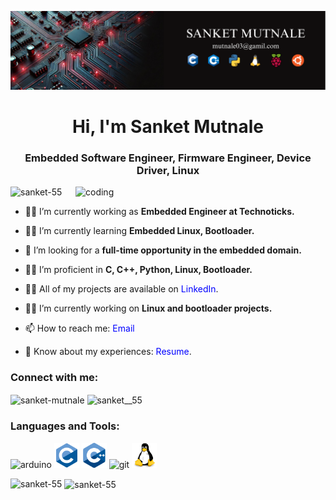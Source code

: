 ![logo](https://github.com/Sanket-55/Sanket-55/blob/main/Your%20paragraph%20text%20(2).png)
<h1 align="center">Hi, I'm Sanket Mutnale</h1>
<h3 align="center">Embedded Software Engineer, Firmware Engineer, Device Driver, Linux</h3>
<img align="right" alt="coding" width="400" src="https://dribbble.com/shots/4948736-UI-Developer/attachments/10687954?mode=media">

<p align="left"> 
  <img src="https://komarev.com/ghpvc/?username=sanket-55&label=Profile%20views&color=0e75b6&style=flat" alt="sanket-55" /> 
</p>

- 👨‍⚖️ I’m currently working as **Embedded Engineer at Technoticks.**

- 👨‍💻 I’m currently learning **Embedded Linux, Bootloader.**

- 🧐 I’m looking for a **full-time opportunity in the embedded domain.**

- 🧑‍🎓 I’m proficient in **C, C++, Python, Linux, Bootloader.**

- 👨‍💻 All of my projects are available on 
  <a href="https://www.linkedin.com/in/sanket-mutnale/" style="color: blue; text-decoration: none;">LinkedIn</a>.

- 🕵️‍♂️ I’m currently working on **Linux and bootloader projects.**

- 📫 How to reach me: 
  <a href="mailto:mutnale03@gmail.com" style="color: blue; text-decoration: none;">Email</a>

- 📄 Know about my experiences: 
  <a href="https://drive.google.com/file/d/1Kjtt88H8MtWjQWOdPspi6bB47TiqI6Bs/view?usp=drive_link" style="color: blue; text-decoration: none;">Resume</a>.

<h3 align="left">Connect with me:</h3>
<p align="left">
  <a href="https://linkedin.com/in/sanket-mutnale" target="blank" style="text-decoration: none;">
    <img align="center" src="https://raw.githubusercontent.com/rahuldkjain/github-profile-readme-generator/master/src/images/icons/Social/linked-in-alt.svg" alt="sanket-mutnale" height="30" width="40" />
  </a>
  <a href="https://www.leetcode.com/sanket__55" target="blank" style="text-decoration: none;">
    <img align="center" src="https://raw.githubusercontent.com/rahuldkjain/github-profile-readme-generator/master/src/images/icons/Social/leet-code.svg" alt="sanket__55" height="30" width="40" />
  </a>
</p>

<h3 align="left">Languages and Tools:</h3>
<p align="left"> 
  <a href="https://www.arduino.cc/" target="_blank" rel="noreferrer" style="text-decoration: none;"> 
    <img src="https://cdn.worldvectorlogo.com/logos/arduino-1.svg" alt="arduino" width="40" height="40"/> 
  </a> 
  <a href="https://www.cprogramming.com/" target="_blank" rel="noreferrer" style="text-decoration: none;"> 
    <img src="https://raw.githubusercontent.com/devicons/devicon/master/icons/c/c-original.svg" alt="c" width="40" height="40"/> 
  </a> 
  <a href="https://www.w3schools.com/cpp/" target="_blank" rel="noreferrer" style="text-decoration: none;"> 
    <img src="https://raw.githubusercontent.com/devicons/devicon/master/icons/cplusplus/cplusplus-original.svg" alt="cplusplus" width="40" height="40"/> 
  </a> 
  <a href="https://git-scm.com/" target="_blank" rel="noreferrer" style="text-decoration: none;"> 
    <img src="https://www.vectorlogo.zone/logos/git-scm/git-scm-icon.svg" alt="git" width="40" height="40"/> 
  </a> 
  <a href="https://www.linux.org/" target="_blank" rel="noreferrer" style="text-decoration: none;"> 
    <img src="https://raw.githubusercontent.com/devicons/devicon/master/icons/linux/linux-original.svg" alt="linux" width="40" height="40"/> 
  </a> 
</p>

<p><img align="left" src="https://github-readme-stats.vercel.app/api/top-langs?username=sanket-55&show_icons=true&locale=en&layout=compact" alt="sanket-55" /></p>

<p>&nbsp;<img align="center" src="https://github-readme-stats.vercel.app/api?username=sanket-55&show_icons=true&locale=en" alt="sanket-55" /></p>
